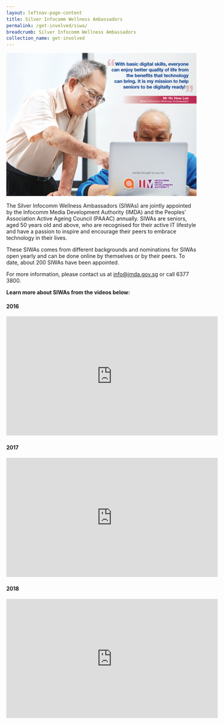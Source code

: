 ```yaml
---
layout: leftnav-page-content
title: Silver Infocomm Wellness Ambassadors
permalink: /get-involved/siwa/
breadcrumb: Silver Infocomm Wellness Ambassadors
collection_name: get-involved
---
```


![siwa](/images/get-involved/siwa/siwa.jpg)

The Silver Infocomm Wellness Ambassadors (SIWAs) are jointly appointed by the Infocomm Media Development Authority (IMDA) and the Peoples’ Association Active Ageing Council (PAAAC) annually. SIWAs are seniors, aged 50 years old and above, who are recognised for their active IT lifestyle and have a passion to inspire and encourage their peers to embrace technology in their lives.<br>

These SIWAs comes from different backgrounds and nominations for SIWAs open yearly and can be done online by themselves or by their peers. To date, about 200 SIWAs have been appointed.<br>

For more information, please contact us at info@imda.gov.sg or call 6377 3800.<br>


**Learn more about SIWAs from the videos below:**<br>

#### 2016<br>
<div class="bp-youtube">
  <iframe width="560" height="315" src="https://www.youtube.com/embed/qNVb5Np7aB0" frameborder="0" allow="accelerometer; autoplay; encrypted-media; gyroscope; picture-in-picture" allowfullscreen></iframe>
  </div>
  
#### 2017<br>  
<div class="bp-youtube">
  <iframe width="560" height="315" src="https://www.youtube.com/embed/mo5EsEuG24M" frameborder="0" allow="accelerometer; autoplay; encrypted-media; gyroscope; picture-in-picture" allowfullscreen></iframe>
  </div>
 
#### 2018<br> 
<div class="bp-youtube">
  <iframe width="560" height="315" src="https://www.youtube.com/embed/FSM_UdPTX0U" frameborder="0" allow="accelerometer; autoplay; encrypted-media; gyroscope; picture-in-picture" allowfullscreen></iframe>
  </div>


